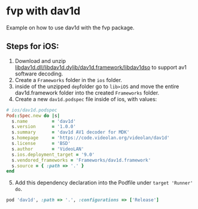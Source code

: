 # fvp with dav1d
Example on how to use dav1d with the fvp package.

## Steps for iOS:
1. Download and unzip [libdav1d.dll/libdav1d.dylib/dav1d.framework/libdav1dso](https://sourceforge.net/projects/mdk-sdk/files/deps/dep.7z/download) to support av1 software decoding.
2. Create a `Frameworks` folder in the `ios` folder.
3. inside of the unzipped `dep`folder go to `lib>iOS` and move the entire dav1d.framework folder into the created `Frameworks` folder.
4. Create a new `dav1d.podspec` file inside of ios, with values:
```ruby
# ios/dav1d.podspec
Pod::Spec.new do |s|
  s.name         = 'dav1d'
  s.version      = '1.0.0'
  s.summary      = 'dav1d AV1 decoder for MDK'
  s.homepage     = 'https://code.videolan.org/videolan/dav1d'
  s.license      = 'BSD'
  s.author       = 'VideoLAN'
  s.ios.deployment_target = '9.0'
  s.vendored_frameworks = 'Frameworks/dav1d.framework'
  s.source = { :path => '.' }
end
```

5. Add this dependency declaration into the Podfile under `target 'Runner' do`.
```ruby
pod 'dav1d', :path => '.', :configurations => ['Release']
```